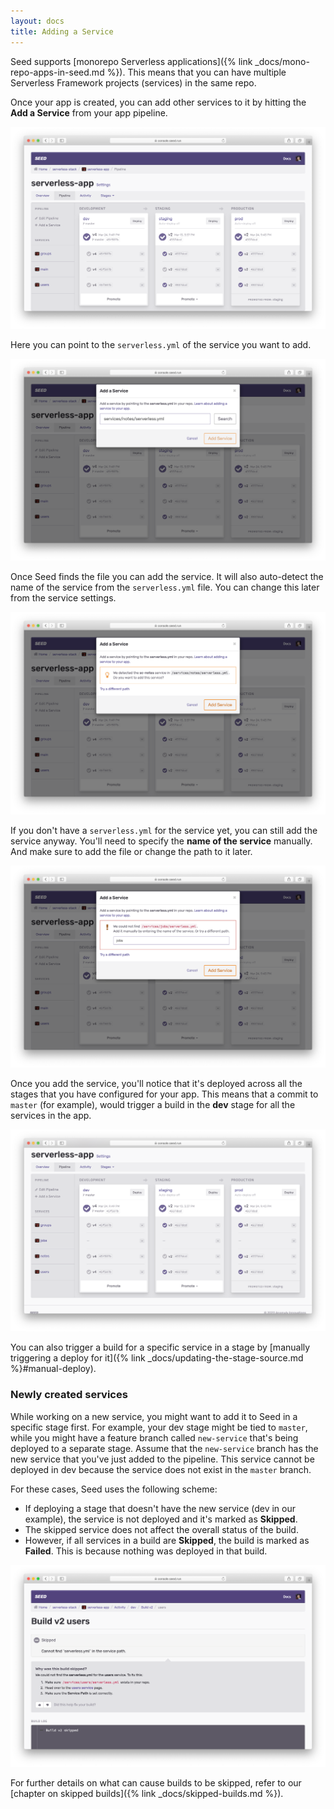 ```yaml
---
layout: docs
title: Adding a Service
---
```


Seed supports [monorepo Serverless applications]({% link _docs/mono-repo-apps-in-seed.md %}). This means that you can have multiple Serverless Framework projects (services) in the same repo.

Once your app is created, you can add other services to it by hitting the **Add a Service** from your app pipeline.

![Click Add a service](/assets/docs/adding-a-service/click-add-a-service.png)

Here you can point to the `serverless.yml` of the service you want to add.

![Set service serverless.yml path](/assets/docs/adding-a-service/set-service-serverless-yml-path.png)

Once Seed finds the file you can add the service. It will also auto-detect the name of the service from the `serverless.yml` file. You can change this later from the service settings.

![Detected service serverless.yml](/assets/docs/adding-a-service/detected-service-serverless-yml.png)

If you don't have a `serverless.yml` for the service yet, you can still add the service anyway. You'll need to specify the **name of the service** manually. And make sure to add the file or change the path to it later.

![Service serverless.yml not found](/assets/docs/adding-a-service/service-serverless-yml-path-not-found.png)

Once you add the service, you'll notice that it's deployed across all the stages that you have configured for your app. This means that a commit to `master` (for example), would trigger a build in the **dev** stage for all the services in the app.

![Service across all stages](/assets/docs/adding-a-service/service-across-all-stages.png)

You can also trigger a build for a specific service in a stage by [manually triggering a deploy for it]({% link _docs/updating-the-stage-source.md %}#manual-deploy).

### Newly created services

While working on a new service, you might want to add it to Seed in a specific stage first. For example, your dev stage might be tied to `master`, while you might have a feature branch called `new-service` that's being deployed to a separate stage. Assume that the `new-service` branch has the new service that you've just added to the pipeline. This service cannot be deployed in dev because the service does not exist in the `master` branch.

For these cases, Seed uses the following scheme:

- If deploying a stage that doesn't have the new service (dev in our example), the service is not deployed and it's marked as **Skipped**.
- The skipped service does not affect the overall status of the build. 
- However, if all services in a build are **Skipped**, the build is marked as **Failed**. This is because nothing was deployed in that build.

![Skipped service build log](/assets/docs/adding-a-service/skipped-service-build-log.png)

For further details on what can cause builds to be skipped, refer to our [chapter on skipped builds]({% link _docs/skipped-builds.md %}).
